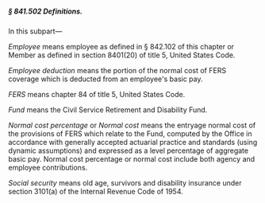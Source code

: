 ##### § 841.502 Definitions. #####

In this subpart—

*Employee* means employee as defined in § 842.102 of this chapter or Member as defined in section 8401(20) of title 5, United States Code.

*Employee deduction* means the portion of the normal cost of FERS coverage which is deducted from an employee's basic pay.

*FERS* means chapter 84 of title 5, United States Code.

*Fund* means the Civil Service Retirement and Disability Fund.

*Normal cost percentage* or *Normal cost* means the entryage normal cost of the provisions of FERS which relate to the Fund, computed by the Office in accordance with generally accepted actuarial practice and standards (using dynamic assumptions) and expressed as a level percentage of aggregate basic pay. Normal cost percentage or normal cost include both agency and employee contributions.

*Social security* means old age, survivors and disability insurance under section 3101(a) of the Internal Revenue Code of 1954.